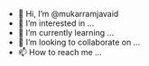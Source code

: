 - 👋 Hi, I’m @mukarramjavaid
- 👀 I’m interested in ...
- 🌱 I’m currently learning ...
- 💞️ I’m looking to collaborate on ...
- 📫 How to reach me ...

<!---
mukarramjavaid/mukarramjavaid is a ✨ special ✨ repository because its `README.md` (this file) appears on your GitHub profile.
You can click the Preview link to take a look at your changes.
--->
